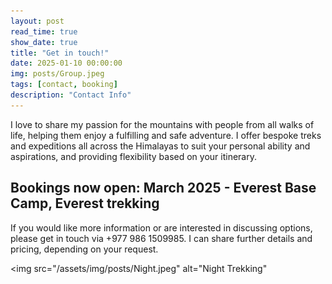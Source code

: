 ```yaml
---
layout: post
read_time: true
show_date: true
title: "Get in touch!"
date: 2025-01-10 00:00:00
img: posts/Group.jpeg
tags: [contact, booking]
description: "Contact Info"
---
```


I love to share my passion for the mountains with people from all walks of life, helping them enjoy a fulfilling and safe adventure.
I offer bespoke treks and expeditions all across the Himalayas to suit your personal ability and aspirations, and providing flexibility based on your itinerary.

## Bookings now open: March 2025 - Everest Base Camp, Everest trekking

If you would like more information or are interested in discussing options, please get in touch via +977 986 1509985.
I can share further details and pricing, depending on your request.

<img src="/assets/img/posts/Night.jpeg" alt="Night Trekking"